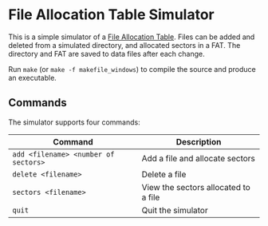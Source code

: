 # File Allocation Table Simulator

This is a simple simulator of a [File Allocation Table](https://en.wikipedia.org/wiki/File_Allocation_Table). Files can be added and deleted from a simulated directory, and allocated sectors in a FAT. The directory and FAT are saved to data files after each change.

Run `make` (or `make -f makefile_windows`) to compile the source and produce an executable.

## Commands

The simulator supports four commands:

| Command | Description |
| --- | --- |
| `add <filename> <number of sectors>` | Add a file and allocate sectors |
| `delete <filename>` | Delete a file |
| `sectors <filename>` | View the sectors allocated to a file |
| `quit` | Quit the simulator |
